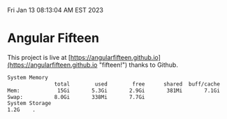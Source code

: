 Fri Jan 13 08:13:04 AM EST 2023

# Angular Fifteen


This project is live at [https://angularfifteen.github.io](https://angularfifteen.github.io "fifteen!") thanks to Github.

```bash
System Memory
               total        used        free      shared  buff/cache   available
Mem:            15Gi       5.3Gi       2.9Gi       381Mi       7.1Gi       9.3Gi
Swap:          8.0Gi       338Mi       7.7Gi
System Storage
1.2G	.
